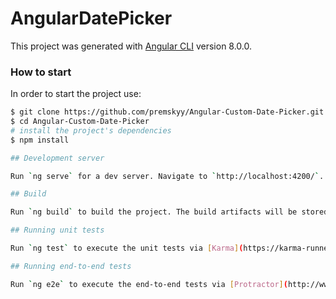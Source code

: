 # AngularDatePicker

This project was generated with [Angular CLI](https://github.com/angular/angular-cli) version 8.0.0.

### How to start
In order to start the project use:

```bash
$ git clone https://github.com/premskyy/Angular-Custom-Date-Picker.git
$ cd Angular-Custom-Date-Picker
# install the project's dependencies
$ npm install

## Development server

Run `ng serve` for a dev server. Navigate to `http://localhost:4200/`. The app will automatically reload if you change any of the source files.

## Build

Run `ng build` to build the project. The build artifacts will be stored in the `dist/` directory. Use the `--prod` flag for a production build.

## Running unit tests

Run `ng test` to execute the unit tests via [Karma](https://karma-runner.github.io).

## Running end-to-end tests

Run `ng e2e` to execute the end-to-end tests via [Protractor](http://www.protractortest.org/).



